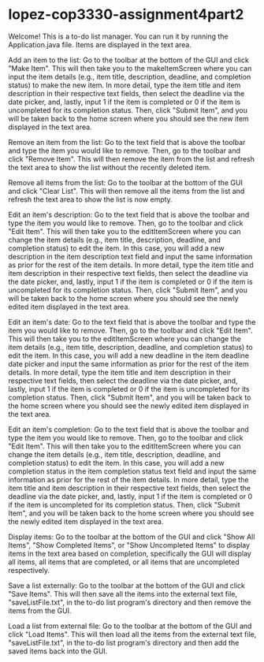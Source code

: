 # lopez-cop3330-assignment4part2

Welcome! This is a to-do list manager. You can run it by running the Application.java file. Items are displayed in the text area.

Add an item to the list:
  Go to the toolbar at the bottom of the GUI and click "Make Item". This will then take you to the makeItemScreen where you can input the item details (e.g., item title, description, deadline, 
  and completion status) to make the new item. In more detail, type the item title and item description in their respective text fields, then select the deadline via the date picker, and, lastly,
  input 1 if the item is completed or 0 if the item is uncompleted for its completion status. Then, click "Submit Item", and you will be taken back to the home screen where you should see the new
  item displayed in the text area.

Remove an item from the list:
  Go to the text field that is above the toolbar and type the item you would like to remove. Then, go to the toolbar and click "Remove Item". This will then remove the item from the list and
  refresh the text area to show the list without the recently deleted item.

Remove all items from the list:
  Go to the toolbar at the bottom of the GUI and click "Clear List". This will then remove all the items from the list and refresh the text area to show the list is now empty.

Edit an item's description:
  Go to the text field that is above the toolbar and type the item you would like to remove. Then, go to the toolbar and click "Edit Item". This will then take you to the editItemScreen where you can
  change the item details (e.g., item title, description, deadline, and completion status) to edit the item. In this case, you will add a new description in the item description text field and input 
  the same information as prior for the rest of the item details. In more detail, type the item title and item description in their respective text fields, then select the deadline via the date picker, and, lastly,
  input 1 if the item is completed or 0 if the item is uncompleted for its completion status. Then, click "Submit Item", and you will be taken back to the home screen where you should see the newly edited item 
  displayed in the text area.

Edit an item's date:
  Go to the text field that is above the toolbar and type the item you would like to remove. Then, go to the toolbar and click "Edit Item". This will then take you to the editItemScreen where you can 
  change the item details (e.g., item title, description, deadline, and completion status) to edit the item. In this case, you will add a new deadline in the item deadline date picker and input the 
  same information as prior for the rest of the item details. In more detail, type the item title and item description in their respective text fields, then select the deadline via the date picker, and, lastly,
  input 1 if the item is completed or 0 if the item is uncompleted for its completion status. Then, click "Submit Item", and you will be taken back to the home screen where you should see the newly edited item 
  displayed in the text area.

Edit an item's completion:
  Go to the text field that is above the toolbar and type the item you would like to remove. Then, go to the toolbar and click "Edit Item". This will then take you to the editItemScreen where you can 
  change the item details (e.g., item title, description, deadline, and completion status) to edit the item. In this case, you will add a new completion status in the item completion status text field 
  and input the same information as prior for the rest of the item details. In more detail, type the item title and item description in their respective text fields, then select the deadline via the date picker, 
  and, lastly, input 1 if the item is completed or 0 if the item is uncompleted for its completion status. Then, click "Submit Item", and you will be taken back to the home screen where you should see the newly 
  edited item displayed in the text area.

Display items:
  Go to the toolbar at the bottom of the GUI and click "Show All Items", "Show Completed Items", or "Show Uncompleted Items" to display items in the text area based on completion, specifically
  the GUI will display all items, all items that are completed, or all items that are uncompleted respectively.

Save a list externally:
  Go to the toolbar at the bottom of the GUI and click "Save Items". This will then save all the items into the external text file, "saveListFile.txt", in the to-do list program's directory and then remove the 
  items from the GUI.

Load a list from external file:
  Go to the toolbar at the bottom of the GUI and click "Load Items". This will then load all the items from the external text file, "saveListFile.txt", in the to-do list program's directory and then add the saved
  items back into the GUI.

